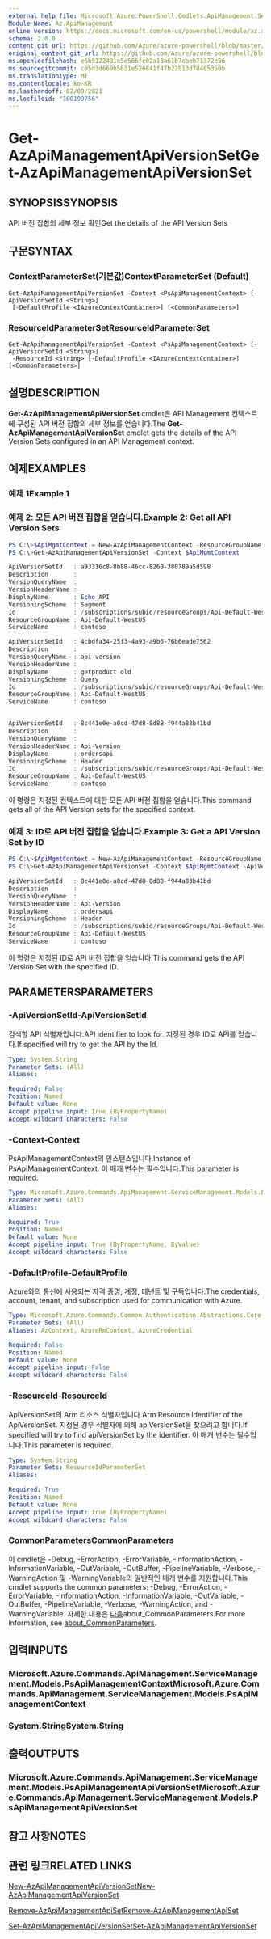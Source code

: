 ```yaml
---
external help file: Microsoft.Azure.PowerShell.Cmdlets.ApiManagement.ServiceManagement.dll-Help.xml
Module Name: Az.ApiManagement
online version: https://docs.microsoft.com/en-us/powershell/module/az.apimanagement/get-azapimanagementapiversionset
schema: 2.0.0
content_git_url: https://github.com/Azure/azure-powershell/blob/master/src/ApiManagement/ApiManagement/help/Get-AzApiManagementApiVersionSet.md
original_content_git_url: https://github.com/Azure/azure-powershell/blob/master/src/ApiManagement/ApiManagement/help/Get-AzApiManagementApiVersionSet.md
ms.openlocfilehash: e6b9122481e5e506fc02a13a61b7ebeb71372e96
ms.sourcegitcommit: c05d3d669b5631e526841f47b22513d78495350b
ms.translationtype: MT
ms.contentlocale: ko-KR
ms.lasthandoff: 02/09/2021
ms.locfileid: "100199756"
---
```

# <span data-ttu-id="17ffd-101">Get-AzApiManagementApiVersionSet</span><span class="sxs-lookup"><span data-stu-id="17ffd-101">Get-AzApiManagementApiVersionSet</span></span>

## <span data-ttu-id="17ffd-102">SYNOPSIS</span><span class="sxs-lookup"><span data-stu-id="17ffd-102">SYNOPSIS</span></span>
<span data-ttu-id="17ffd-103">API 버전 집합의 세부 정보 확인</span><span class="sxs-lookup"><span data-stu-id="17ffd-103">Get the details of the API Version Sets</span></span>

## <span data-ttu-id="17ffd-104">구문</span><span class="sxs-lookup"><span data-stu-id="17ffd-104">SYNTAX</span></span>

### <span data-ttu-id="17ffd-105">ContextParameterSet(기본값)</span><span class="sxs-lookup"><span data-stu-id="17ffd-105">ContextParameterSet (Default)</span></span>
```
Get-AzApiManagementApiVersionSet -Context <PsApiManagementContext> [-ApiVersionSetId <String>]
 [-DefaultProfile <IAzureContextContainer>] [<CommonParameters>]
```

### <span data-ttu-id="17ffd-106">ResourceIdParameterSet</span><span class="sxs-lookup"><span data-stu-id="17ffd-106">ResourceIdParameterSet</span></span>
```
Get-AzApiManagementApiVersionSet -Context <PsApiManagementContext> [-ApiVersionSetId <String>]
 -ResourceId <String> [-DefaultProfile <IAzureContextContainer>] [<CommonParameters>]
```

## <span data-ttu-id="17ffd-107">설명</span><span class="sxs-lookup"><span data-stu-id="17ffd-107">DESCRIPTION</span></span>
<span data-ttu-id="17ffd-108">**Get-AzApiManagementApiVersionSet** cmdlet은 API Management 컨텍스트에 구성된 API 버전 집합의 세부 정보를 얻습니다.</span><span class="sxs-lookup"><span data-stu-id="17ffd-108">The **Get-AzApiManagementApiVersionSet** cmdlet gets the details of the API Version Sets configured in an API Management context.</span></span>

## <span data-ttu-id="17ffd-109">예제</span><span class="sxs-lookup"><span data-stu-id="17ffd-109">EXAMPLES</span></span>

### <span data-ttu-id="17ffd-110">예제 1</span><span class="sxs-lookup"><span data-stu-id="17ffd-110">Example 1</span></span>

### <span data-ttu-id="17ffd-111">예제 2: 모든 API 버전 집합을 얻습니다.</span><span class="sxs-lookup"><span data-stu-id="17ffd-111">Example 2: Get all API Version Sets</span></span>
```powershell
PS C:\>$ApiMgmtContext = New-AzApiManagementContext -ResourceGroupName "Api-Default-WestUS" -ServiceName "contoso"
PS C:\>Get-AzApiManagementApiVersionSet -Context $ApiMgmtContext

ApiVersionSetId   : a93316c8-8b88-46cc-8260-380789a5d598
Description       :
VersionQueryName  :
VersionHeaderName :
DisplayName       : Echo API
VersioningScheme  : Segment
Id                : /subscriptions/subid/resourceGroups/Api-Default-WestUS/providers/Microsoft.ApiManagement/service/contoso/api-version-sets/a916c8-8b88-46cc-8260-380789a5d598
ResourceGroupName : Api-Default-WestUS
ServiceName       : contoso

ApiVersionSetId   : 4cbdfa34-25f3-4a93-a9b6-76b6eade7562
Description       :
VersionQueryName  : api-version
VersionHeaderName :
DisplayName       : getproduct old
VersioningScheme  : Query
Id                : /subscriptions/subid/resourceGroups/Api-Default-WestUS/providers/Microsoft.ApiManagement/service/contoso/api-version-sets/4cbdfa34-25f3-4a93-a9b6-76b6eade7562
ResourceGroupName : Api-Default-WestUS
ServiceName       : contoso


ApiVersionSetId   : 8c441e0e-a0cd-47d8-8d88-f944a83b41bd
Description       :
VersionQueryName  :
VersionHeaderName : Api-Version
DisplayName       : ordersapi
VersioningScheme  : Header
Id                : /subscriptions/subid/resourceGroups/Api-Default-WestUS/providers/Microsoft.ApiManagement/service/contoso/api-version-sets/8c441e0e-a0cd-47d8-8d88-f944a83b41bd
ResourceGroupName : Api-Default-WestUS
ServiceName       : contoso
```

<span data-ttu-id="17ffd-112">이 명령은 지정된 컨텍스트에 대한 모든 API 버전 집합을 얻습니다.</span><span class="sxs-lookup"><span data-stu-id="17ffd-112">This command gets all of the API Version sets for the specified context.</span></span>

### <span data-ttu-id="17ffd-113">예제 3: ID로 API 버전 집합을 얻습니다.</span><span class="sxs-lookup"><span data-stu-id="17ffd-113">Example 3: Get a API Version Set by ID</span></span>
```powershell
PS C:\>$ApiMgmtContext = New-AzApiManagementContext -ResourceGroupName "Api-Default-WestUS" -ServiceName "contoso"
PS C:\>Get-AzApiManagementApiVersionSet -Context $ApiMgmtContext -ApiVersionSetId $ApiVersionSetId

ApiVersionSetId   : 8c441e0e-a0cd-47d8-8d88-f944a83b41bd
Description       :
VersionQueryName  :
VersionHeaderName : Api-Version
DisplayName       : ordersapi
VersioningScheme  : Header
Id                : /subscriptions/subid/resourceGroups/Api-Default-WestUS/providers/Microsoft.ApiManagement/service/contoso/api-version-sets/8c441e0e-a0cd-47d8-8d88-f944a83b41bd
ResourceGroupName : Api-Default-WestUS
ServiceName       : contoso
```

<span data-ttu-id="17ffd-114">이 명령은 지정된 ID로 API 버전 집합을 얻습니다.</span><span class="sxs-lookup"><span data-stu-id="17ffd-114">This command gets the API Version Set with the specified ID.</span></span>

## <span data-ttu-id="17ffd-115">PARAMETERS</span><span class="sxs-lookup"><span data-stu-id="17ffd-115">PARAMETERS</span></span>

### <span data-ttu-id="17ffd-116">-ApiVersionSetId</span><span class="sxs-lookup"><span data-stu-id="17ffd-116">-ApiVersionSetId</span></span>
<span data-ttu-id="17ffd-117">검색할 API 식별자입니다.</span><span class="sxs-lookup"><span data-stu-id="17ffd-117">API identifier to look for.</span></span>
<span data-ttu-id="17ffd-118">지정된 경우 ID로 API를 얻습니다.</span><span class="sxs-lookup"><span data-stu-id="17ffd-118">If specified will try to get the API by the Id.</span></span>

```yaml
Type: System.String
Parameter Sets: (All)
Aliases:

Required: False
Position: Named
Default value: None
Accept pipeline input: True (ByPropertyName)
Accept wildcard characters: False
```

### <span data-ttu-id="17ffd-119">-Context</span><span class="sxs-lookup"><span data-stu-id="17ffd-119">-Context</span></span>
<span data-ttu-id="17ffd-120">PsApiManagementContext의 인스턴스입니다.</span><span class="sxs-lookup"><span data-stu-id="17ffd-120">Instance of PsApiManagementContext.</span></span>
<span data-ttu-id="17ffd-121">이 매개 변수는 필수입니다.</span><span class="sxs-lookup"><span data-stu-id="17ffd-121">This parameter is required.</span></span>

```yaml
Type: Microsoft.Azure.Commands.ApiManagement.ServiceManagement.Models.PsApiManagementContext
Parameter Sets: (All)
Aliases:

Required: True
Position: Named
Default value: None
Accept pipeline input: True (ByPropertyName, ByValue)
Accept wildcard characters: False
```

### <span data-ttu-id="17ffd-122">-DefaultProfile</span><span class="sxs-lookup"><span data-stu-id="17ffd-122">-DefaultProfile</span></span>
<span data-ttu-id="17ffd-123">Azure와의 통신에 사용되는 자격 증명, 계정, 테넌트 및 구독입니다.</span><span class="sxs-lookup"><span data-stu-id="17ffd-123">The credentials, account, tenant, and subscription used for communication with Azure.</span></span>

```yaml
Type: Microsoft.Azure.Commands.Common.Authentication.Abstractions.Core.IAzureContextContainer
Parameter Sets: (All)
Aliases: AzContext, AzureRmContext, AzureCredential

Required: False
Position: Named
Default value: None
Accept pipeline input: False
Accept wildcard characters: False
```

### <span data-ttu-id="17ffd-124">-ResourceId</span><span class="sxs-lookup"><span data-stu-id="17ffd-124">-ResourceId</span></span>
<span data-ttu-id="17ffd-125">ApiVersionSet의 Arm 리소스 식별자입니다.</span><span class="sxs-lookup"><span data-stu-id="17ffd-125">Arm Resource Identifier of the ApiVersionSet.</span></span> <span data-ttu-id="17ffd-126">지정된 경우 식별자에 의해 apiVersionSet을 찾으려고 합니다.</span><span class="sxs-lookup"><span data-stu-id="17ffd-126">If specified will try to find apiVersionSet by the identifier.</span></span> <span data-ttu-id="17ffd-127">이 매개 변수는 필수입니다.</span><span class="sxs-lookup"><span data-stu-id="17ffd-127">This parameter is required.</span></span>

```yaml
Type: System.String
Parameter Sets: ResourceIdParameterSet
Aliases:

Required: True
Position: Named
Default value: None
Accept pipeline input: True (ByPropertyName)
Accept wildcard characters: False
```

### <span data-ttu-id="17ffd-128">CommonParameters</span><span class="sxs-lookup"><span data-stu-id="17ffd-128">CommonParameters</span></span>
<span data-ttu-id="17ffd-129">이 cmdlet은 -Debug, -ErrorAction, -ErrorVariable, -InformationAction, -InformationVariable, -OutVariable, -OutBuffer, -PipelineVariable, -Verbose, -WarningAction 및 -WarningVariable의 일반적인 매개 변수를 지원합니다.</span><span class="sxs-lookup"><span data-stu-id="17ffd-129">This cmdlet supports the common parameters: -Debug, -ErrorAction, -ErrorVariable, -InformationAction, -InformationVariable, -OutVariable, -OutBuffer, -PipelineVariable, -Verbose, -WarningAction, and -WarningVariable.</span></span> <span data-ttu-id="17ffd-130">자세한 내용은 [다음](http://go.microsoft.com/fwlink/?LinkID=113216)about_CommonParameters.</span><span class="sxs-lookup"><span data-stu-id="17ffd-130">For more information, see [about_CommonParameters](http://go.microsoft.com/fwlink/?LinkID=113216).</span></span>

## <span data-ttu-id="17ffd-131">입력</span><span class="sxs-lookup"><span data-stu-id="17ffd-131">INPUTS</span></span>

### <span data-ttu-id="17ffd-132">Microsoft.Azure.Commands.ApiManagement.ServiceManagement.Models.PsApiManagementContext</span><span class="sxs-lookup"><span data-stu-id="17ffd-132">Microsoft.Azure.Commands.ApiManagement.ServiceManagement.Models.PsApiManagementContext</span></span>

### <span data-ttu-id="17ffd-133">System.String</span><span class="sxs-lookup"><span data-stu-id="17ffd-133">System.String</span></span>

## <span data-ttu-id="17ffd-134">출력</span><span class="sxs-lookup"><span data-stu-id="17ffd-134">OUTPUTS</span></span>

### <span data-ttu-id="17ffd-135">Microsoft.Azure.Commands.ApiManagement.ServiceManagement.Models.PsApiManagementApiVersionSet</span><span class="sxs-lookup"><span data-stu-id="17ffd-135">Microsoft.Azure.Commands.ApiManagement.ServiceManagement.Models.PsApiManagementApiVersionSet</span></span>

## <span data-ttu-id="17ffd-136">참고 사항</span><span class="sxs-lookup"><span data-stu-id="17ffd-136">NOTES</span></span>

## <span data-ttu-id="17ffd-137">관련 링크</span><span class="sxs-lookup"><span data-stu-id="17ffd-137">RELATED LINKS</span></span>

[<span data-ttu-id="17ffd-138">New-AzApiManagementApiVersionSet</span><span class="sxs-lookup"><span data-stu-id="17ffd-138">New-AzApiManagementApiVersionSet</span></span>](./New-AzApiManagementApiVersionSet.md)

[<span data-ttu-id="17ffd-139">Remove-AzApiManagementApiSet</span><span class="sxs-lookup"><span data-stu-id="17ffd-139">Remove-AzApiManagementApiSet</span></span>](./Remove-AzApiManagementApiVersionSet.md)

[<span data-ttu-id="17ffd-140">Set-AzApiManagementApiVersionSet</span><span class="sxs-lookup"><span data-stu-id="17ffd-140">Set-AzApiManagementApiVersionSet</span></span>](./Set-AzApiManagementApiVersionSet.md)
